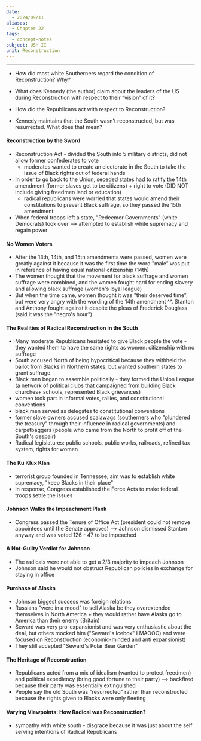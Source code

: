 ```yaml
---
date:
  - 2024/09/11
aliases:
  - Chapter 22
tags:
  - concept-notes
subject: USH II
unit: Reconstruction
---
```


---
* How did most white Southerners regard the condition of Reconstruction? Why?

* What does Kennedy (the author) claim about the leaders of the US during Reconstruction with respect to their “vision” of it?

* How did the Republicans act with respect to Reconstruction?
 
* Kennedy maintains that the South wasn’t reconstructed, but was resurrected. What does that mean?
#### Reconstruction by the Sword
* Reconstruction Act - divided the South into 5 military districts, did not allow former confederates to vote
	* moderates wanted to create an electorate in the South to take the issue of Black rights out of federal hands
* In order to go back to the Union, seceded states had to ratify the 14th amendment (former slaves get to be citizens) + right to vote (DID NOT include giving freedmen land or education)
	* radical republicans were worried that states would amend their constitutions to prevent Black suffrage, so they passed the 15th amendment
* When federal troops left a state, "Redeemer Governments" (white Democrats) took over --> attempted to establish white supremacy and regain power

#### No Women Voters
* After the 13th, 14th, and 15th amendments were passed, women were greatly against it because it was the first time the word "male" was put in reference of having equal national citizenship (14th)
* The women thought that the movement for black suffrage and women suffrage were combined, and the women fought hard for ending slavery and allowing black suffrage (women's loyal league)
* But when the time came, women thought it was "their deserved time", but were very angry with the wording of the 14th amendment ^^. Stanton and Anthony fought against it despite the pleas of Frederick Douglass (said it was the "negro's hour")

#### The Realities of Radical Reconstruction in the South
* Many moderate Republicans hesitated to give Black people the vote - they wanted them to have the same rights as women: citizenship with no suffrage
* South accused North of being hypocritical because they withheld the ballot from Blacks in Northern states, but wanted southern states to grant suffrage
* Black men began to assemble politically - they formed the Union League (a network of political clubs that campaigned from building Black churches+ schools, represented Black grievances)
* women took part in informal votes, rallies, and constitutional conventions
* black men served as delegates to constitutional conventions
* former slave owners accused scalawags (southerners who "plundered the treasury" through their influence in radical governments) and carpetbaggers (people who came from the North to profit off of the South's despair)
* Radical legislatures: public schools, public works, railroads, refined tax system, rights for women

#### The Ku Klux Klan
* terrorist group founded in Tennessee, aim was to establish white supremacy, "keep Blacks in their place"
* In response, Congress established the Force Acts to make federal troops settle the issues

#### Johnson Walks the Impeachment Plank
* Congress passed the Tenure of Office Act (president could not remove appointees until the Senate approves) --> Johnson dismissed Stanton anyway and was voted 126 - 47 to be impeached

#### A Not-Guilty Verdict for Johnson
* The radicals were not able to get a 2/3 majority to impeach Johnson
* Johnson said he would not obstruct Republican policies in exchange for staying in office

#### Purchase of Alaska
* Johnson biggest success was foreign relations
* Russians "were in a mood" to sell Alaska bc they overextended themselves in North America + they would rather have Alaska go to America than their enemy (Britain)
* Seward was very pro-expansionist and was very enthusiastic about the deal, but others mocked him ("Seward's Icebox" LMAOOO) and were focused on Reconstruction (economic-minded and anti expansionist)
* They still accepted "Seward's Polar Bear Garden"

#### The Heritage of Reconstruction
* Republicans acted from a mix of idealism (wanted to protect freedmen) and political expediency (bring good fortune to their party) --> backfired because their party was essentially extinguished
* People say the old South was "resurrected" rather than reconstructed because the rights given to Blacks were only fleeting

#### Varying Viewpoints: How Radical was Reconstruction?
* sympathy with white south - disgrace because it was just about the self serving intentions of Radical Republicans